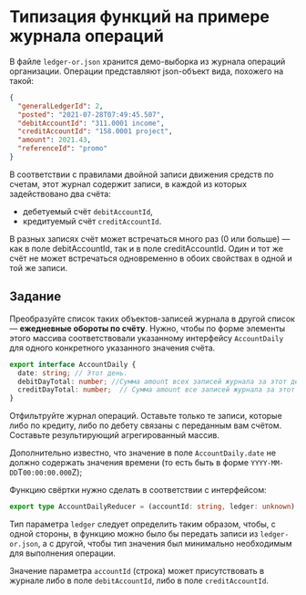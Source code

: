 # Типизация функций на примере журнала операций

В файле `ledger-or.json` хранится демо-выборка из журнала операций организации. Операции представляют json-объект вида, похожего на такой:

```json
{
  "generalLedgerId": 2,
  "posted": "2021-07-28T07:49:45.507",
  "debitAccountId": "311.0001 income",
  "creditAccountId": "158.0001 project",
  "amount": 2021.43,
  "referenceId": "promo"
}
```

В соответствии с правилами двойной записи движения средств по счетам, этот журнал содержит записи, в каждой из которых задействовано два счёта:

- дебетуемый счёт `debitAccountId`,
- кредитуемый счёт `creditAccountId`. 

В разных записях счёт может встречаться много раз (0 или больше) — как в поле debitAccountId, так и в поле creditAccountId. Один и тот же счёт не может встречаться одновременно в обоих свойствах в одной и той же записи.

## Задание

Преобразуйте список таких объектов-записей журнала в другой список — **ежедневные обороты по счёту**. Нужно, чтобы по форме элементы этого массива соответствовали указанному интерфейсу `AccountDaily` для одного конкретного указанного значения счёта.

```ts
export interface AccountDaily {
  date: string; // Этот день.
  debitDayTotal: number; //Сумма amount всех записей журнала за этот день, где указанный счёт дебетуется.
  creditDayTotal: number;  // Сумма amount все записей журнала за этот день, где указанный счёт кредитуется.
}
```

Отфильтруйте журнал операций. Оставьте только те записи, которые либо по кредиту, либо по дебету связаны с переданным вам счётом. Составьте результирующий агрегированный массив.

Дополнительно известно, что значение в поле `AccountDaily.date` не должно содержать значения времени (то есть быть в форме `YYYY-MM-DD`T`00:00:00.000`Z);

Функцию свёртки нужно сделать в соответствии с интерфейсом:

```ts
export type AccountDailyReducer = (accountId: string, ledger: unknown) => AccountDaily[];
```

Тип параметра `ledger` следует определить таким образом, чтобы, с одной стороны, в функцию можно было бы передать записи из `ledger-or.json`, а с другой, чтобы тип значения был минимально необходимым для выполнения операции.

Значение параметра `accountId` (строка) может присутствовать в журнале либо в поле `debitAccountId`, либо в поле `creditAccountId`.
